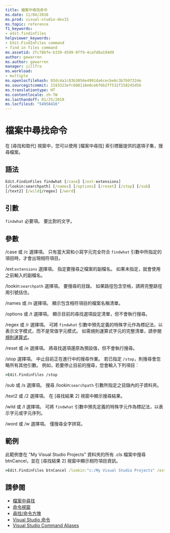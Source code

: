 ```yaml
---
title: 檔案中尋找命令
ms.date: 11/04/2016
ms.prod: visual-studio-dev15
ms.topic: reference
f1_keywords:
- edit.findinfiles
helpviewer_keywords:
- Edit.FindInFiles command
- find in files command
ms.assetid: 2fc78bfe-b339-4599-97f9-4cafd8a194d9
author: gewarren
ms.author: gewarren
manager: jillfra
ms.workload:
- multiple
ms.openlocfilehash: 03dc4a1c83b3056e4991da6cecbe6c3b7b97324e
ms.sourcegitcommit: 2193323efc608118e0ce6f6b2ff532f158245d56
ms.translationtype: HT
ms.contentlocale: zh-TW
ms.lasthandoff: 01/25/2019
ms.locfileid: "54958416"
---
```

# <a name="find-in-files-command"></a>檔案中尋找命令
在 [尋找和取代] 視窗中，您可以使用 [檔案中尋找] 索引標籤提供的選項子集，搜尋檔案。

## <a name="syntax"></a>語法

```cmd
Edit.FindinFiles findwhat [/case] [/ext:extensions]
[/lookin:searchpath] [/names] [/options] [/reset] [/stop] [/sub]
[/text2] [/wild|/regex] [/word]
```

## <a name="arguments"></a>引數
 `findwhat` 必要項。 要比對的文字。

## <a name="switches"></a>參數
 /case 或 /c 選擇項。 只有當大寫和小寫字元完全符合 `findwhat` 引數中所指定的項目時，才會出現相符項目。

 /ext:`extensions` 選擇項。 指定要搜尋之檔案的副檔名。 如果未指定，就會使用之前輸入的副檔名。

 /lookin:`searchpath` 選擇項。 要搜尋的目錄。 如果路徑包含空格，請將完整路徑用引號括住。

 /names 或 /n 選擇項。 顯示包含相符項目的檔案名稱清單。

 /options 或 /t 選擇項。 顯示目前的尋找選項設定清單，但不會執行搜尋。

 /regex 或 /r 選擇項。 可將 `findwhat` 引數中預先定義的特殊字元作為標記法，以表示文字模式，而不是常值字元模式。 如需規則運算式字元的完整清單，請參閱[規則運算式](../../ide/using-regular-expressions-in-visual-studio.md)。

 /reset 或 /e 選擇項。 將尋找選項還原為預設值，但不會執行搜尋。

 /stop 選擇項。 中止目前正在進行中的搜尋作業。 若已指定 `/stop`，則搜尋會忽略所有其他引數。 例如，若要停止目前的搜尋，您會輸入下列項目︰

```cmd
>Edit.FindinFiles /stop
```

 /sub 或 /s 選擇項。 搜尋 /lookin:`searchpath` 引數所指定之目錄內的子資料夾。

 /text2 或 /2 選擇項。 在 [尋找結果 2] 視窗中顯示搜尋結果。

 /wild 或 /l 選擇項。 可將 `findwhat` 引數中預先定義的特殊字元作為標記法，以表示字元或字元序列。

 /word 或 /w 選擇項。 僅搜尋全字拼寫。

## <a name="example"></a>範例
 此範例會在 "My Visual Studio Projects" 資料夾的所有 .cls 檔案中搜尋 btnCancel，並在 [尋找結果 2] 視窗中顯示相符項目資訊。

```cmd
>Edit.FindinFiles btnCancel /lookin:"c:/My Visual Studio Projects" /ext:*.cls /text2
```

## <a name="see-also"></a>請參閱

- [檔案中尋找](../../ide/find-in-files.md)
- [命令視窗](../../ide/reference/command-window.md)
- [尋找/命令方塊](../../ide/find-command-box.md)
- [Visual Studio 命令](../../ide/reference/visual-studio-commands.md)
- [Visual Studio Command Aliases](../../ide/reference/visual-studio-command-aliases.md)